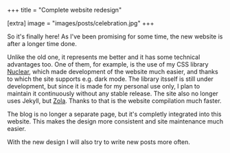 +++
title = "Complete website redesign"

[extra]
image = "images/posts/celebration.jpg"
+++

So it's finally here! As I've been promising for some time, the new website is after a longer time done.

Unlike the old one, it represents me better and it has some technical advantages too. One of them, for example, is the use of my CSS library [Nuclear](https://pervoj.cz/nuclear/), which made development of the website much easier, and thanks to which the site supports e.g. dark mode. The library itsself is still under development, but since it is made for my personal use only, I plan to maintain it continuously without any stable release. The site also no longer uses Jekyll, but [Zola](https://www.getzola.org/). Thanks to that is the website compilation much faster.

The blog is no longer a separate page, but it's completly integrated into this website. This makes the design more consistent and site maintenance much easier.

With the new design I will also try to write new posts more often.
